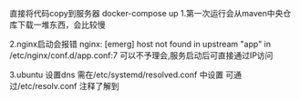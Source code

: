 直接将代码copy到服务器 docker-compose up
1.第一次运行会从maven中央仓库下载一堆东西，会比较慢

2.nginx启动会报错
nginx: [emerg] host not found in upstream "app" in /etc/nginx/conf.d/app.conf:7
可以不予理会,服务启动后可直接通过IP访问

3.ubuntu 设置dns 需在/etc/systemd/resolved.conf 中设置
可通过/etc/resolv.conf 注释了解到